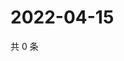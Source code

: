 # 2022-04-15

共 0 条

<!-- BEGIN WEIBO -->
<!-- 最后更新时间 Fri Apr 15 2022 03:14:07 GMT+0800 (China Standard Time) -->

<!-- END WEIBO -->
